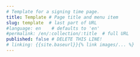 ```yaml
---
# Template for a signing time page. 
title: Template # Page title and menu item
slug: template  # last part of URL
#language: en    # defaults to 'en'
#permalink: /en/:collection/:title  # full URL
published: false # DELETE THIS LINE!
# linking: {{site.baseurl}}{% link images/... %}
---
```

